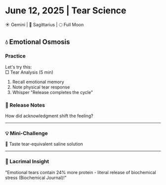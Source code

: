 # June 12, 2025 | Tear Science  
☀️ Gemini | 🌙 Sagittarius | 🌕 Full Moon  

## 💧 Emotional Osmosis  

### Practice  
Let's try this:  
□ Tear Analysis (5 min)  
1. Recall emotional memory  
2. Note physical tear response  
3. Whisper "Release completes the cycle"  

### 📝 Release Notes  
How did acknowledgment shift the feeling?  
_______________________

### 💡 Mini-Challenge  
🧂 Taste tear-equivalent saline solution  
_______________________

### 💫 Lacrimal Insight  
"Emotional tears contain 24% more protein - literal release of biochemical stress (Biochemical Journal)!" 